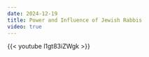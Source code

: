 ```yaml
---
date: 2024-12-19
title: Power and Influence of Jewish Rabbis
video: true
---
```



{{< youtube l1gt83iZWgk >}}
